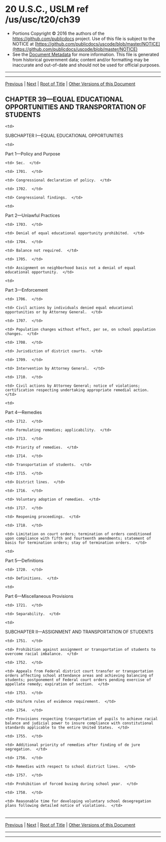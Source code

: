 ---
---

# 20 U.S.C., USLM ref /us/usc/t20/ch39

* Portions Copyright © 2016 the authors of the https://github.com/publicdocs project.
  Use of this file is subject to the NOTICE at [https://github.com/publicdocs/uscode/blob/master/NOTICE](https://github.com/publicdocs/uscode/blob/master/NOTICE)
* See the [Document Metadata](././../../../..//README.md) for more information.
  This file is generated from historical government data; content and/or formatting may be inaccurate and out-of-date and should not be used for official purposes.

----------
----------

[Previous](./../../../..//us/usc/t20/ch38/m__us_usc_t20_s1688.md) | [Next](./../../../..//us/usc/t20/ch39/schI/m__us_usc_t20_ch39_schI.md) | [Root of Title](./../../../../) | [Other Versions of this Document](https://publicdocs.github.io/go/links?ns=uslm&ref=%2Fus%2Fusc%2Ft20%2Fch39)

## CHAPTER 39—EQUAL EDUCATIONAL OPPORTUNITIES AND TRANSPORTATION OF STUDENTS

<table>

  <tr>

    <td> 

SUBCHAPTER I—EQUAL EDUCATIONAL OPPORTUNITIES  </td>

  </tr>

  <tr>

    <td> 

Part 1—Policy and Purpose  </td>

  </tr>

  <tr>

    <td> Sec.  </td>

  </tr>

  <tr>

    <td> 1701.  </td>

    <td> Congressional declaration of policy.  </td>

  </tr>

  <tr>

    <td> 1702.  </td>

    <td> Congressional findings.  </td>

  </tr>

  <tr>

    <td> 

Part 2—Unlawful Practices  </td>

  </tr>

  <tr>

    <td> 1703.  </td>

    <td> Denial of equal educational opportunity prohibited.  </td>

  </tr>

  <tr>

    <td> 1704.  </td>

    <td> Balance not required.  </td>

  </tr>

  <tr>

    <td> 1705.  </td>

    <td> Assignment on neighborhood basis not a denial of equal educational opportunity.  </td>

  </tr>

  <tr>

    <td> 

Part 3—Enforcement  </td>

  </tr>

  <tr>

    <td> 1706.  </td>

    <td> Civil actions by individuals denied equal educational opportunities or by Attorney General.  </td>

  </tr>

  <tr>

    <td> 1707.  </td>

    <td> Population changes without effect, per se, on school population changes.  </td>

  </tr>

  <tr>

    <td> 1708.  </td>

    <td> Jurisdiction of district courts.  </td>

  </tr>

  <tr>

    <td> 1709.  </td>

    <td> Intervention by Attorney General.  </td>

  </tr>

  <tr>

    <td> 1710.  </td>

    <td> Civil actions by Attorney General; notice of violations; certification respecting undertaking appropriate remedial action.  </td>

  </tr>

  <tr>

    <td> 

Part 4—Remedies  </td>

  </tr>

  <tr>

    <td> 1712.  </td>

    <td> Formulating remedies; applicability.  </td>

  </tr>

  <tr>

    <td> 1713.  </td>

    <td> Priority of remedies.  </td>

  </tr>

  <tr>

    <td> 1714.  </td>

    <td> Transportation of students.  </td>

  </tr>

  <tr>

    <td> 1715.  </td>

    <td> District lines.  </td>

  </tr>

  <tr>

    <td> 1716.  </td>

    <td> Voluntary adoption of remedies.  </td>

  </tr>

  <tr>

    <td> 1717.  </td>

    <td> Reopening proceedings.  </td>

  </tr>

  <tr>

    <td> 1718.  </td>

    <td> Limitation on court orders; termination of orders conditioned upon compliance with fifth and fourteenth amendments; statement of basis for termination orders; stay of termination orders.  </td>

  </tr>

  <tr>

    <td> 

Part 5—Definitions  </td>

  </tr>

  <tr>

    <td> 1720.  </td>

    <td> Definitions.  </td>

  </tr>

  <tr>

    <td> 

Part 6—Miscellaneous Provisions  </td>

  </tr>

  <tr>

    <td> 1721.  </td>

    <td> Separability.  </td>

  </tr>

  <tr>

    <td> 

SUBCHAPTER II—ASSIGNMENT AND TRANSPORTATION OF STUDENTS  </td>

  </tr>

  <tr>

    <td> 1751.  </td>

    <td> Prohibition against assignment or transportation of students to overcome racial imbalance.  </td>

  </tr>

  <tr>

    <td> 1752.  </td>

    <td> Appeals from Federal district court transfer or transportation orders affecting school attendance areas and achieving balancing of students; postponement of Federal court orders pending exercise of appellate remedy; expiration of section.  </td>

  </tr>

  <tr>

    <td> 1753.  </td>

    <td> Uniform rules of evidence requirement.  </td>

  </tr>

  <tr>

    <td> 1754.  </td>

    <td> Provisions respecting transportation of pupils to achieve racial balance and judicial power to insure compliance with constitutional standards applicable to the entire United States.  </td>

  </tr>

  <tr>

    <td> 1755.  </td>

    <td> Additional priority of remedies after finding of de jure segregation.  </td>

  </tr>

  <tr>

    <td> 1756.  </td>

    <td> Remedies with respect to school district lines.  </td>

  </tr>

  <tr>

    <td> 1757.  </td>

    <td> Prohibition of forced busing during school year.  </td>

  </tr>

  <tr>

    <td> 1758.  </td>

    <td> Reasonable time for developing voluntary school desegregation plans following detailed notice of violations.  </td>

  </tr>

</table>

----------

[Previous](./../../../..//us/usc/t20/ch38/m__us_usc_t20_s1688.md) | [Next](./../../../..//us/usc/t20/ch39/schI/m__us_usc_t20_ch39_schI.md) | [Root of Title](./../../../../) | [Other Versions of this Document](https://publicdocs.github.io/go/links?ns=uslm&ref=%2Fus%2Fusc%2Ft20%2Fch39)

----------
----------



